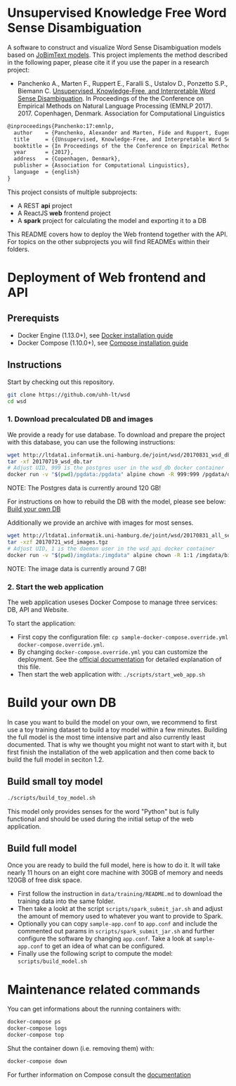 # Unsupervised Knowledge Free Word Sense Disambiguation

A software to construct and visualize Word Sense Disambiguation models based on [JoBimText models](http://ltmaggie.informatik.uni-hamburg.de/jobimtext/). This project implements the method described in the following paper, please cite it if you use the paper in a research project:

* Panchenko A., Marten F., Ruppert E.,  Faralli S., Ustalov D., Ponzetto S.P., Biemann C. [Unsupervised, Knowledge-Free, and Interpretable Word Sense Disambiguation](https://arxiv.org/abs/1707.06878). In Proceedings of the the Conference on Empirical Methods on Natural Language Processing (EMNLP 2017). 2017. Copenhagen, Denmark. Association for Computational Linguistics

```latex
@inproceedings{Panchenko:17:emnlp,
  author    = {Panchenko, Alexander and Marten, Fide and Ruppert, Eugen and Faralli, Stefano  and Ustalov, Dmitry and Ponzetto, Simone Paolo and Biemann, Chris},
  title     = {{Unsupervised, Knowledge-Free, and Interpretable Word Sense Disambiguation}},
  booktitle = {In Proceedings of the the Conference on Empirical Methods on Natural Language Processing (EMNLP 2017)},
  year      = {2017},
  address   = {Copenhagen, Denmark},
  publisher = {Association for Computational Linguistics},
  language  = {english}
}
```

This project consists of multiple subprojects: 

- A REST **api** project
- A ReactJS **web** frontend project
- A **spark** project for calculating the model and exporting it to a DB

This README covers how to deploy the Web frontend together with the API.
For topics on the other subprojects you will find READMEs within their folders.

# Deployment of Web frontend and API

## Prerequists

- Docker Engine (1.13.0+), see [Docker installation guide](https://docs.docker.com/engine/installation/)
- Docker Compose (1.10.0+), see [Compose installation guide](https://docs.docker.com/compose/install/)

## Instructions

Start by checking out this repository.

```bash
git clone https://github.com/uhh-lt/wsd
cd wsd
```

### 1. Download precalculated DB and images

We provide a ready for use database. To download and prepare the project with this database, you can use the following instructions:

```bash
wget http://ltdata1.informatik.uni-hamburg.de/joint/wsd/20170831_wsd_db.tar
tar -xf 20170719_wsd_db.tar
# Adjust UID, 999 is the postgres user in the wsd_db docker container
docker run -v "$(pwd)/pgdata:/pgdata" alpine chown -R 999:999 /pgdata/data
```

NOTE: The Postgres data is currently around 120 GB!

For instructions on how to rebuild the DB with the model, please see below: [Build your own DB](#build-your-own-db)

Additionally we provide an archive with images for most senses.

```bash
wget http://ltdata1.informatik.uni-hamburg.de/joint/wsd/20170831_all_senses_imgdata.tgz
tar -xzf 20170721_wsd_images.tgz
# Adjust UID, 1 is the daemon user in the wsd_api docker container
docker run -v "$(pwd)/imgdata:/imgdata" alpine chown -R 1:1 /imgdata/bing
```

NOTE: The image data is currently around 7 GB!

### 2. Start the web application

The web application useses Docker Compose to manage three services: DB, API and Website.

To start the application:

- First copy the configuration file: `cp sample-docker-compose.override.yml docker-compose.override.yml`.
- By changing `docker-compose.override.yml` you can customize the deployment.
See the [official documentation](https://docs.docker.com/compose/compose-file/) for detailed explanation of this file.
- Then start the web application with: `./scripts/start_web_app.sh`

# Build your own DB

In case you want to build the model on your own, we recommend to first use a toy training dataset to build a toy model within a few minutes. Building the full model is the most time intensive part and also currently least documented. That is why we thought you might not want to start with it, but first finish the installation of the web application and then come back to build the full model in seciton 1.2.

## Build small toy model
```bash
./scripts/build_toy_model.sh
```
This model only provides senses for the word "Python" but is fully functional and should be used during the initial setup of the web application.

## Build full model

Once you are ready to build the full model, here is how to do it. It will take nearly 11 hours on an eight core machine with 30GB of memory and needs 120GB of free disk space.

- First follow the instruction in `data/training/README.md` to download the training data into the same folder.
- Then take a lookt at the script `scripts/spark_submit_jar.sh` and adjust the amount of memory used to whatever you want to provide to Spark.
- Optionally you can copy `sample-app.conf` to `app.conf` and include the commented out params in `scripts/spark_submit_jar.sh` and further configure the software by changing `app.conf`. Take a look at `sample-app.conf` to get an idea of what can be configured.
- Finally use the following script to compute the model: `scripts/build_model.sh`

# Maintenance related commands

You can get informations about the running containers with:
```bash
docker-compose ps
docker-compose logs
docker-compose top
```

Shut the container down (i.e. removing them) with:
```bash
docker-compose down
```

For further information on Compose consult the [documentation](https://docs.docker.com/compose/)
